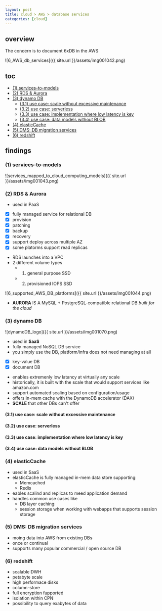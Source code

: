 ```yaml
---
layout: post
title: cloud > AWS > database services
categories: [cloud]
---
```

## overview
The concern is to document 6xDB in the AWS 

![6_AWS_db_services]({{ site.url }}/assets/img001042.png)

## toc
<!-- TOC -->

- [(1) services-to-models](#1-services-to-models)
- [(2) RDS & Aurora](#2-rds--aurora)
- [(3) dynamo DB](#3-dynamo-db)
    - [(3.1) use case: scale without excessive maintenance](#31-use-case-scale-without-excessive-maintenance)
    - [(3.2) use case: serverless](#32-use-case-serverless)
    - [(3.3) use case: implementation where low latency is key](#33-use-case-implementation-where-low-latency-is-key)
    - [(3.4) use case: data models without BLOB](#34-use-case-data-models-without-blob)
- [(4) elasticCache](#4-elasticcache)
- [(5) DMS: DB migration services](#5-dms-db-migration-services)
- [(6) redshift](#6-redshift)

<!-- /TOC -->

## findings
### (1) services-to-models

![services_mapped_to_cloud_computing_models]({{ site.url }}/assets/img001043.png)

### (2) RDS & Aurora
* used in PaaS

- [x] fully managed service for relational DB
- [x] provision
- [x] patching
- [x] backup
- [x] recovery
- [x] support deploy across multiple AZ
- [x] some platorms support read replicas

* RDS launches into a VPC
* 2 different volume types
    * 1. general purpose SSD
    * 2. provisioned IOPS SSD 

![6_supported_AWS_DB_platforms]({{ site.url }}/assets/img001044.png)

* **AURORA** IS A MySQL + PostgreSQL-compatible relational DB _built for the cloud_ 

### (3) dynamo DB

![dynamoDB_logo]({{ site.url }}/assets/img001070.png)

* used in **SaaS** 
* fully managed NoSQL DB service
* you simply use the DB, platform/infra does not need managing at all
- [x] key-value DB
- [x] document DB
* enables extremenly low latancy at virtually any scale
* historically, it is built with the scale that would support services like amazon.com
* support automated scaling based on configuration/usage
* offers in-mem cache with the DynamoDB accelerator (DAX)
* **SCALE** that other DBs can't offer

#### (3.1) use case: scale without excessive maintenance
#### (3.2) use case: serverless
#### (3.3) use case: implementation where low latency is key
#### (3.4) use case: data models without BLOB

### (4) elasticCache
* used in SaaS 
* elasticCache is fully managed in-mem data store supporting
    * Memcached
    * Redis
* eables scalind and replicas to meed application demand
* handles common use cases like
    * DB layer caching
    * session storage when working with webapps that supports session storage

### (5) DMS: DB migration services
* moing data into AWS from existing DBs
* once or continual
* supports many popular commercial / open source DB

### (6) redshift
* scalable DWH
* petabyte scale
* high performace disks
* column-store
* full encryption fupported
* isolation within CPN
* possibility to query exabytes of data
